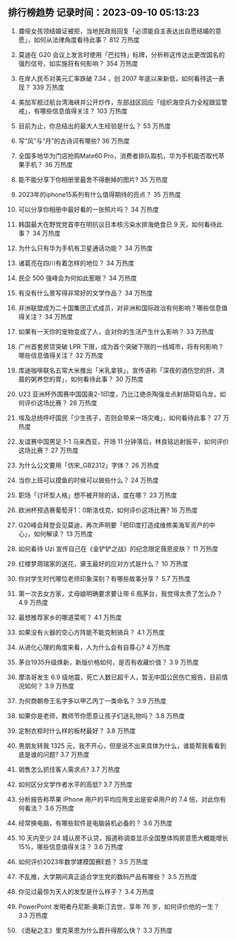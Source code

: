 
## 排行榜趋势 记录时间：2023-09-10 05:13:23
  
  1. 聋哑女孩领结婚证被拒，当地民政局回复「必须能自主表达出自愿结婚的意愿」，如何从法律角度看待此事？ 812 万热度
    
  2. 莫迪在 G20 会议上发言时使用「巴拉特」标牌，分析称这传达出更改国名的强烈信号，如实施将有何影响？ 354 万热度
    
  3. 在岸人民币对美元汇率跌破 7.34 ，创 2007 年底以来新低，如何看待这一表现？ 339 万热度
    
  4. 美加军舰过航台湾海峡并公开炒作，东部战区回应「组织海空兵力全程跟监警戒」，有哪些信息值得关注？ 103 万热度
    
  5. 目前为止，你总结出的最大人生经验是什么？ 53 万热度
    
  6. 写“风”与“月”的古诗词有哪些? 36 万热度
    
  7. 全国多地华为门店抢购Mate60 Pro，消费者排队取机，华为手机能否取代苹果手机？ 36 万热度
    
  8. 能不能分享下你相册里最舍不得删掉的图片? 35 万热度
    
  9. 2023年的iphone15系列有什么值得期待的亮点？ 35 万热度
    
  10. 可以分享你相册中最好看的一张照片吗？ 34 万热度
    
  11. 韩国最大在野党党首李在明抗议日本核污染水排海绝食已 9 天，如何看待此事？ 34 万热度
    
  12. 为什么只有华为手机有卫星通话功能？ 34 万热度
    
  13. 诸葛亮在四川有着怎样的地位？ 34 万热度
    
  14. 民企 500 强峰会为何如此惹眼？ 34 万热度
    
  15. 有没有什么景写得非常好的文学作品？ 34 万热度
    
  16. 非洲联盟成为二十国集团正式成员，对非洲和国际政治有何影响？哪些信息值得关注？ 34 万热度
    
  17. 如果有一天你的宠物变成了人，会对你的生活产生什么影响？ 33 万热度
    
  18. 广州首套房贷突破 LPR 下限，成为首个突破下限的一线城市，将有何影响？哪些信息值得关注？ 32 万热度
    
  19. 库迪咖啡联名五常大米推出「米乳拿铁」，宣传语称「深夜的酒伤您的肝，清晨的粥养您的胃」，如何看待此事？ 30 万热度
    
  20. U23 亚洲杯外围赛中国国奥2-1印度，乃比江绝杀陶强龙点射胡荷韬乌龙，如何评价这场比赛？ 28 万热度
    
  21. 埃及总统呼吁国民「少生孩子，否则会带来一场灾难」，如何看待此事？ 27 万热度
    
  22. 友谊赛中国男足 1-1 马来西亚，开场 11 分钟落后，林良铭远射扳平，如何评价这场比赛？ 27 万热度
    
  23. 为什么公文要用「仿宋_GB2312」字体？ 26 万热度
    
  24. 当你上班可以摸鱼的时候可以做些什么？ 24 万热度
    
  25. 职场「讨坏型人格」想不被开除的话，度在哪？ 23 万热度
    
  26. 欧洲杯预选赛葡萄牙1：0斯洛伐克，如何评价这场比赛? 16 万热度
    
  27. G20峰会拜登会见莫迪，再次声明要「把印度打造成维修美海军资产的中心」，如何解读？ 13 万热度
    
  28. 如何看待 Uzi 宣传自己在《金铲铲之战》的纪念限定薇恩皮肤？ 11 万热度
    
  29. 红楼梦周瑞家的送花，黛玉最好的应对方式是什么？ 10 万热度
    
  30. 你对学生时代哪位老师印象深刻？有哪些故事分享？ 5.7 万热度
    
  31. 第一次去女方家，丈母娘明确要求要让带 6 瓶茅台，我觉得太贵了怎么办？ 4.9 万热度
    
  32. 最想推荐家乡的哪道菜呢？ 4.1 万热度
    
  33. 如果没有火器的空心方阵能不能克制骑兵？ 4.1 万热度
    
  34. 从进化心理的角度来看，人为什么会有自尊心? 4 万热度
    
  35. 茅台1935升级焕新，新版价格如何，是否有收藏价值？ 3.9 万热度
    
  36. 摩洛哥发生 6.9 级地震，死亡人数已超千人，暂无中国公民伤亡报告，目前情况如何？ 3.9 万热度
    
  37. 为何商朝帝王名字多以甲乙丙丁一类命名？ 3.9 万热度
    
  38. 如果你是老师，教师节你愿意让孩子们送礼物吗？ 3.8 万热度
    
  39. 定制衣柜时什么样的板材最好？ 3.8 万热度
    
  40. 男朋友转我 1325 元，我不开心，但是说不出来具体为什么，谁能帮我看看到底是谁的问题? 3.7 万热度
    
  41. 销售怎么抓住客人需求点? 3.7 万热度
    
  42. 如何区分文学作者水平的高低? 3.7 万热度
    
  43. 分析报告称苹果 iPhone 用户的平均应用支出是安卓用户的 7.4 倍，对此你有何看法？ 3.6 万热度
    
  44. 经常换电脑，有哪些软件是电脑装机必备的？ 3.6 万热度
    
  45. 10 天内至少 24 城认房不认贷，报道称调查显示全国整体购房意愿大概能增长15%，哪些信息值得关注？ 3.6 万热度
    
  46. 如何评价2023年数学建模国赛E题？ 3.5 万热度
    
  47. 不乱推，大学期间真正适合学生党的数码产品有哪些？ 3.5 万热度
    
  48. 你见过最惊为天人的发型是什么样子？ 3.4 万热度
    
  49. PowerPoint 发明者丹尼斯·奥斯汀去世，享年 76 岁，如何评价他的一生？ 3.3 万热度
    
  50. 《诡秘之主》里克莱恩为什么晋升得那么快？ 3.3 万热度
    